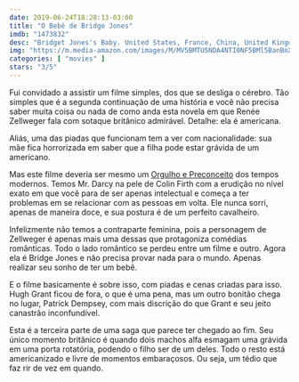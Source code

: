 ```yaml
---
date: 2019-06-24T18:28:13-03:00
title: "O Bebê de Bridge Jones"
imdb: "1473832"
desc: "Bridget Jones's Baby. United States, France, China, United Kingdom, 2016. Dirigido por Sharon Maguire, escrito por Helen Fielding, Dan Mazer, Emma Thompson. Com Renée Zellweger, Colin Firth, Patrick Dempsey e Emma Thompson."
img: "https://m.media-amazon.com/images/M/MV5BMTU5NDA4NTI0NF5BMl5BanBnXkFtZTgwNjY4MTIwMDI@._V1_SX1500_CR0,0,1500,999_AL_.jpg"
categories: [ "movies" ]
stars: "3/5"
---
```

Fui convidado a assistir um filme simples, dos que se desliga o cérebro. Tão simples que é a segunda continuação de uma história e você não precisa saber muita coisa ou nada de como anda esta novela em que Renée Zellweger fala com sotaque britânico admirável. Detalhe: ela é americana.

Aliás, uma das piadas que funcionam tem a ver com nacionalidade: sua mãe fica horrorizada em saber que a filha pode estar grávida de um americano.

Mas este filme deveria ser mesmo um [Orgulho e Preconceito](../movies/orgulho-e-preconceito) dos tempos modernos. Temos Mr. Darcy na pele de Colin Firth com a erudição no nível exato em que você para de ser apenas intelectual e começa a ter problemas em se relacionar com as pessoas em volta. Ele nunca sorri, apenas de maneira doce, e sua postura é de um perfeito cavalheiro.

Infelizmente não temos a contraparte feminina, pois a personagem de Zellweger é apenas mais uma dessas que protagoniza comédias românticas. Todo o lado romântico se perdeu entre um filme e outro. Agora ela é Bridge Jones e não precisa provar nada para o mundo. Apenas realizar seu sonho de ter um bebê.

E o filme basicamente é sobre isso, com piadas e cenas criadas para isso. Hugh Grant ficou de fora, o que é uma pena, mas um outro bonitão chega no lugar, Patrick Dempsey, com mais discrição do que Grant e seu jeito canastrão inconfundível.

Esta é a terceira parte de uma saga que parece ter chegado ao fim. Seu único momento britânico é quando dois machos alfa esmagam uma grávida em uma porta rotatória, podendo o filho ser de um deles. Todo o resto está americanizado e livre de momentos embaraçosos. Ou seja, um tédio que faz rir de vez em quando.
